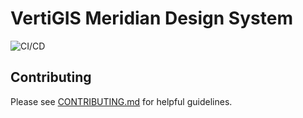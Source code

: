 # VertiGIS Meridian Design System

![CI/CD](https://github.com/vertigis/meridian-design/workflows/CI/CD/badge.svg)

## Contributing

Please see [CONTRIBUTING.md](CONTRIBUTING.md) for helpful guidelines.
